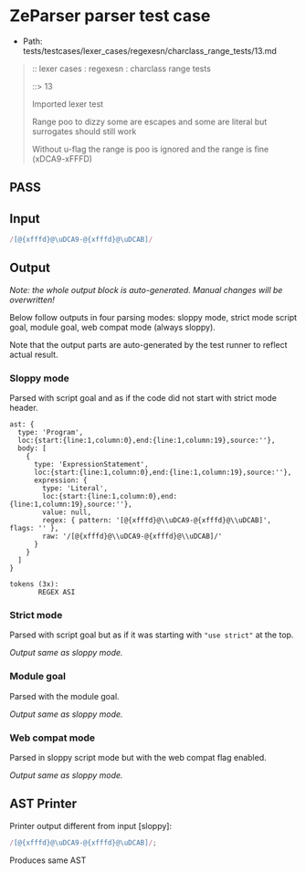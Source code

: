# ZeParser parser test case

- Path: tests/testcases/lexer_cases/regexesn/charclass_range_tests/13.md

> :: lexer cases : regexesn : charclass range tests
>
> ::> 13
>
> Imported lexer test
>
> Range poo to dizzy some are escapes and some are literal but surrogates should still work 
>
> Without u-flag the range is poo is ignored and the range is fine (xDCA9-xFFFD) 

## PASS

## Input

`````js
/[@{xfffd}@\uDCA9-@{xfffd}@\uDCAB]/
`````

## Output

_Note: the whole output block is auto-generated. Manual changes will be overwritten!_

Below follow outputs in four parsing modes: sloppy mode, strict mode script goal, module goal, web compat mode (always sloppy).

Note that the output parts are auto-generated by the test runner to reflect actual result.

### Sloppy mode

Parsed with script goal and as if the code did not start with strict mode header.

`````
ast: {
  type: 'Program',
  loc:{start:{line:1,column:0},end:{line:1,column:19},source:''},
  body: [
    {
      type: 'ExpressionStatement',
      loc:{start:{line:1,column:0},end:{line:1,column:19},source:''},
      expression: {
        type: 'Literal',
        loc:{start:{line:1,column:0},end:{line:1,column:19},source:''},
        value: null,
        regex: { pattern: '[@{xfffd}@\\uDCA9-@{xfffd}@\\uDCAB]', flags: '' },
        raw: '/[@{xfffd}@\\uDCA9-@{xfffd}@\\uDCAB]/'
      }
    }
  ]
}

tokens (3x):
       REGEX ASI
`````

### Strict mode

Parsed with script goal but as if it was starting with `"use strict"` at the top.

_Output same as sloppy mode._

### Module goal

Parsed with the module goal.

_Output same as sloppy mode._

### Web compat mode

Parsed in sloppy script mode but with the web compat flag enabled.

_Output same as sloppy mode._

## AST Printer

Printer output different from input [sloppy]:

````js
/[@{xfffd}@\uDCA9-@{xfffd}@\uDCAB]/;
````

Produces same AST
